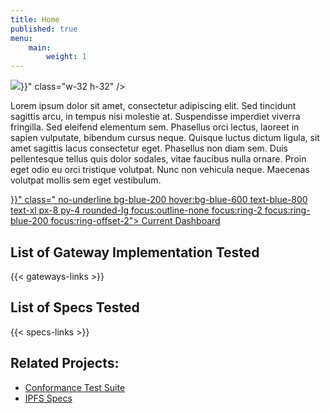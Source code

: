 ```yaml
---
title: Home
published: true
menu:
    main:
        weight: 1
---
```


<div class="flex items-center justify-center">
  <div class="flex items-center space-x-6">
    <img src="{{< url "logo.png" >}}" class="w-32 h-32" />
    <div class="flex-grow">
      <p>
      Lorem ipsum dolor sit amet, consectetur adipiscing elit. Sed tincidunt sagittis arcu, in tempus nisi molestie at. Suspendisse imperdiet viverra fringilla. Sed eleifend elementum sem. Phasellus orci lectus, laoreet in sapien vulputate, bibendum cursus neque. Quisque luctus dictum ligula, sit amet sagittis lacus consectetur eget. Phasellus non diam sem. Duis pellentesque tellus quis dolor sodales, vitae faucibus nulla ornare. Proin eget odio eu orci tristique volutpat. Nunc non vehicula neque. Maecenas volutpat mollis sem eget vestibulum.
      </p>
    </div>
  </div>
</div>

<div class="flex items-center justify-center my-3">
    <a  href="{{< ref "/current" >}}"
        class=" no-underline bg-blue-200 hover:bg-blue-600 text-blue-800 text-xl px-8 py-4 rounded-lg focus:outline-none focus:ring-2 focus:ring-blue-200 focus:ring-offset-2">
        Current Dashboard
    </a>
</div>



## List of Gateway Implementation Tested

{{< gateways-links >}}

## List of Specs Tested

{{< specs-links >}}

## Related Projects:

- [Conformance Test Suite](https://github.com/ipfs/gateway-conformance)
- [IPFS Specs](https://specs.ipfs.tech)
